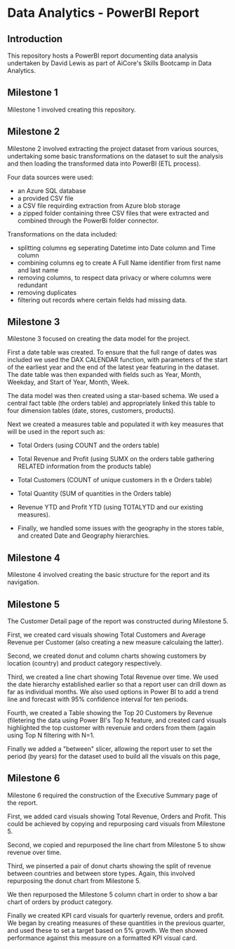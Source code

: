 # Data Analytics - PowerBI Report

## Introduction

This repository hosts a PowerBI report documenting data analysis undertaken by David Lewis as part of AiCore's Skills Bootcamp in Data Analytics.

## Milestone 1

Milestone 1 involved creating this repository.

## Milestone 2

Milestone 2 involved extracting the project dataset from various sources, undertaking some basic transformations on the dataset to suit the analysis and then loading the transformed data into PowerBI (ETL process).

Four data sources were used:
- an Azure SQL database
- a provided CSV file
- a CSV file requirding extraction from Azure blob storage
- a zipped folder containing three CSV files that were extracted and combined through the PowerBi folder connector.

Transformations on the data included:
- splitting columns eg seperating Datetime into Date column and Time column 
- combining columns eg to create A Full Name identifier from first name and last name
- removing columns, to respect data privacy or where columns were redundant
- removing duplicates
- filtering out records where certain fields had missing data.

## Milestone 3

Milestone 3 focused on creating the data model for the project.

First a date table was created.  To ensure that the full range of dates was included we used the DAX CALENDAR function, with parameters of the start of the earliest year and the end of the latest year featuring in the dataset.
The date table was then expanded with fields such as Year, Month, Weekday, and Start of Year, Month, Week.

The data model was then created using a star-based schema.  We used a central fact table (the orders table) and appropriately linked this table to four dimension tables (date, stores, customers, products).

Next we created a measures table and populated it with key measures that will be used in the report such as:
- Total Orders (using COUNT and the orders table)
- Total Revenue and Profit (using SUMX on the orders table gathering RELATED information from the products table)
- Total Customers (COUNT of unique customers in th e Orders table)
- Total Quantity (SUM of quantities in the Orders table)
- Revenue YTD and Profit YTD (using TOTALYTD and our existing measures).

- Finally, we handled some issues with the geography in the stores table, and created Date and Geography hierarchies.

## Milestone 4

Milestone 4 involved creating the basic structure for the report and its navigation.

## Milestone 5

The Customer Detail page of the report was constructed during Milestone 5.

First, we created card visuals showing Total Customers and Average Revenue per Customer (also creating a new measure calculaing the latter).

Second, we created donut and column charts showing customers by location (country) and product category respectively.

Third, we created a line chart showing Total Revenue over time.  We used the date hierarchy established earlier so that a report user can drill down as far as individual months.  We also used options in Power BI to add a trend line and forecast with 95% confidence interval for ten periods.

Fourth, we created a Table showing the Top 20 Customers by Revenue (filetering the data using Power BI's Top N feature, and created card visuals highlighted the top customer with revenuie and orders from them (again using Top N filtering with N=1.

Finally we added a "between" slicer, allowing the report user to set the period (by years) for the dataset used to build all the visuals on this page,

## Milestone 6

Milestone 6 required the construction of the Executive Summary page of the report.

First, we added card visuals showing Total Revenue, Orders and Profit.  This could be achieved by copying and repurposing card visuals from Milestone 5.

Second, we copied and repurposed the line chart from Milestone 5 to show revenue over time.

Third, we pinserted a pair of donut charts showing the split of revenue between countries and between store types.  Again, this involved repurposing the donut chart from Milestone 5.

We then repurposed the Milestone 5 column chart in order to show a bar chart of orders by product category.

Finally we created KPI card visuals for quarterly revenue, orders and profit.  We began by creating measures of these quantities in the previous quarter, and used these to set a target based on 5% growth.
We then showed performance against this measure on a formatted KPI visual card.
